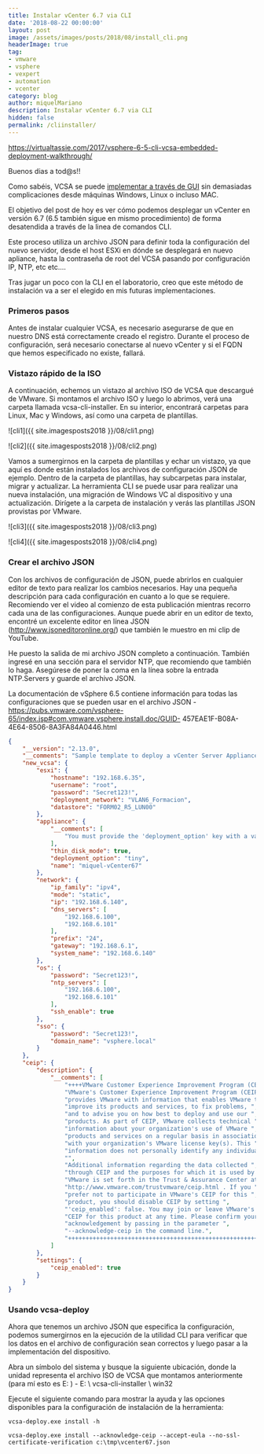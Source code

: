 ```yaml
---
title: Instalar vCenter 6.7 via CLI
date: '2018-08-22 00:00:00'
layout: post
image: /assets/images/posts/2018/08/install_cli.png
headerImage: true
tag:
- vmware
- vsphere
- vexpert
- automation
- vcenter
category: blog
author: miquelMariano
description: Instalar vCenter 6.7 via CLI
hidden: false
permalink: /cliinstaller/
---
```


https://virtualtassie.com/2017/vsphere-6-5-cli-vcsa-embedded-deployment-walkthrough/

Buenos dias a tod@s!!

Como sabéis, VCSA se puede [implementar a través de GUI](https://miquelmariano.github.io/2017/07/ncoratutorial-install-vcsa/) sin demasiadas complicaciones desde máquinas Windows, Linux o incluso MAC.

El objetivo del post de hoy es ver cómo podemos desplegar un vCenter en versión 6.7 (6.5 también sigue en mismo procedimiento) de forma desatendida a través de la linea de comandos CLI.

Este proceso utiliza un archivo JSON para definir toda la configuración del nuevo servidor, desde el host ESXi en dónde se desplegará en nuevo apliance, hasta la contraseña de root del VCSA pasando por configuración IP, NTP, etc etc....

Tras jugar un poco con la CLI en el laboratorio, creo que este método de instalación va a ser el elegido en mis futuras implementaciones.

### Primeros pasos

Antes de instalar cualquier VCSA, es necesario asegurarse de que en nuestro DNS está correctamente creado el registro. Durante el proceso de configuración, será necesario conectarse al nuevo vCenter y si el FQDN que hemos especificado no existe, fallará.

### Vistazo rápido de la ISO


A continuación, echemos un vistazo al archivo ISO de VCSA que descargué de VMware. Si montamos el archivo ISO y luego lo abrimos, verá una carpeta llamada vcsa-cli-installer. En su interior, encontrará carpetas para Linux, Mac y Windows, así como una carpeta de plantillas.

![cli1]({{ site.imagesposts2018 }}/08/cli1.png)

![cli2]({{ site.imagesposts2018 }}/08/cli2.png)

Vamos a sumergirnos en la carpeta de plantillas y echar un vistazo, ya que aquí es donde están instalados los archivos de configuración JSON de ejemplo. Dentro de la carpeta de plantillas, hay subcarpetas para instalar, migrar y actualizar. La herramienta CLI se puede usar para realizar una nueva instalación, una migración de Windows VC al dispositivo y una actualización. Dirígete a la carpeta de instalación y verás las plantillas JSON provistas por VMware.

![cli3]({{ site.imagesposts2018 }}/08/cli3.png)

![cli4]({{ site.imagesposts2018 }}/08/cli4.png)

### Crear el archivo JSON

Con los archivos de configuración de JSON, puede abrirlos en cualquier editor de texto para realizar los cambios necesarios. Hay una pequeña descripción para cada configuración en cuanto a lo que se requiere. Recomiendo ver el video al comienzo de esta publicación mientras recorro cada una de las configuraciones. Aunque puede abrir en un editor de texto, encontré un excelente editor en línea JSON (http://www.jsoneditoronline.org/) que también le muestro en mi clip de YouTube.

He puesto la salida de mi archivo JSON completo a continuación. También ingresé en una sección para el servidor NTP, que recomiendo que también lo haga. Asegúrese de poner la coma en la línea sobre la entrada NTP.Servers y guarde el archivo JSON.

La documentación de vSphere 6.5 contiene información para todas las configuraciones que se pueden usar en el archivo JSON - https://pubs.vmware.com/vsphere-65/index.jsp#com.vmware.vsphere.install.doc/GUID- 457EAE1F-B08A-4E64-8506-8A3FA84A0446.html


```json
{
    "__version": "2.13.0",
    "__comments": "Sample template to deploy a vCenter Server Appliance with an embedded Platform Services Controller on an ESXi host.",
    "new_vcsa": {
        "esxi": {
            "hostname": "192.168.6.35",
            "username": "root",
            "password": "Secret123!",
            "deployment_network": "VLAN6_Formacion",
            "datastore": "FORM02_R5_LUN00"
        },
        "appliance": {
            "__comments": [
                "You must provide the 'deployment_option' key with a value, which will affect the VCSA's configuration parameters, such as the VCSA's number of vCPUs, the memory size, the storage size, and the maximum numbers of ESXi hosts and VMs which can be managed. For a list of acceptable values, run the supported deployment sizes help, i.e. vcsa-deploy --supported-deployment-sizes"
            ],
            "thin_disk_mode": true,
            "deployment_option": "tiny",
            "name": "miquel-vCenter67"
        },
        "network": {
            "ip_family": "ipv4",
            "mode": "static",
            "ip": "192.168.6.140",
            "dns_servers": [
                "192.168.6.100",
                "192.168.6.101"
            ],
            "prefix": "24",
            "gateway": "192.168.6.1",
            "system_name": "192.168.6.140"
        },
        "os": {
            "password": "Secret123!",
            "ntp_servers": [
                "192.168.6.100",
                "192.168.6.101"
            ],
            "ssh_enable": true
        },
        "sso": {
            "password": "Secret123!",
            "domain_name": "vsphere.local"
        }
    },
    "ceip": {
        "description": {
            "__comments": [
                "++++VMware Customer Experience Improvement Program (CEIP)++++",
                "VMware's Customer Experience Improvement Program (CEIP) ",
                "provides VMware with information that enables VMware to ",
                "improve its products and services, to fix problems, ",
                "and to advise you on how best to deploy and use our ",
                "products. As part of CEIP, VMware collects technical ",
                "information about your organization's use of VMware ",
                "products and services on a regular basis in association ",
                "with your organization's VMware license key(s). This ",
                "information does not personally identify any individual. ",
                "",
                "Additional information regarding the data collected ",
                "through CEIP and the purposes for which it is used by ",
                "VMware is set forth in the Trust & Assurance Center at ",
                "http://www.vmware.com/trustvmware/ceip.html . If you ",
                "prefer not to participate in VMware's CEIP for this ",
                "product, you should disable CEIP by setting ",
                "'ceip_enabled': false. You may join or leave VMware's ",
                "CEIP for this product at any time. Please confirm your ",
                "acknowledgement by passing in the parameter ",
                "--acknowledge-ceip in the command line.",
                "++++++++++++++++++++++++++++++++++++++++++++++++++++++++++++++"
            ]
        },
        "settings": {
            "ceip_enabled": true
        }
    }
}
```

### Usando vcsa-deploy

Ahora que tenemos un archivo JSON que especifica la configuración, podemos sumergirnos en la ejecución de la utilidad CLI para verificar que los datos en el archivo de configuración sean correctos y luego pasar a la implementación del dispositivo.

Abra un símbolo del sistema y busque la siguiente ubicación, donde la unidad representa el archivo ISO de VCSA que montamos anteriormente (para mí esto es E: \) - E: \ vcsa-cli-installer \ win32

Ejecute el siguiente comando para mostrar la ayuda y las opciones disponibles para la configuración de instalación de la herramienta:

`vcsa-deploy.exe install -h`

`vcsa-deploy.exe install --acknowledge-ceip --accept-eula --no-ssl-certificate-verification c:\tmp\vcenter67.json`